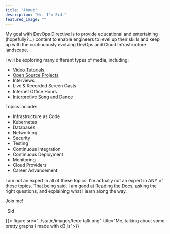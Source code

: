 ```yaml
---
title: "About"
description: "Hi. I'm Sid." 
featured_image: ""
---
```


My goal with DevOps Directive is to provide educational and entertaining (hopefully?...) content to enable engineers to level up their skills and keep up with the continuously evolving DevOps and Cloud Infrastructure landscape.

I will be exploring many different types of media, including:
- [Video Tutorials](https://www.youtube.com/channel/UC4MdpjzjPuop_qWNAvR23JA)
- [Open Source Projects](https://github.com/sidpalas)
- Interviews
- Live & Recorded Screen Casts
- Internet Office Hours
- [Interpretive Song and Dance](https://www.youtube.com/watch?v=oHg5SJYRHA0)

Topics include:
- Infrastructure as Code
- Kubernetes
- Databases
- Networking
- Security
- Testing
- Continuous Integration
- Continuous Deployment
- Monitoring
- Cloud Providers
- Career Advancement

I am not an expert in all of these topics. I'm actually not an expert in ANY of these topics. That being said, I am good at [Reading the Docs](https://en.wikipedia.org/wiki/RTFM), asking the right questions, and explaining what I learn along the way.

Join me!

-Sid

{{< figure src="../static/images/tedx-talk.png" title="Me, talking about some pretty graphs I made with d3.js">}}

